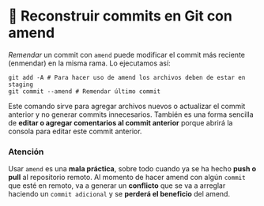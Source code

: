 # 💾 Reconstruir commits en Git con amend

_Remendar_ un commit con `amend` puede modificar el commit más reciente (enmendar) en la misma rama. Lo ejecutamos así:

```
git add -A # Para hacer uso de amend los archivos deben de estar en staging
git commit --amend # Remendar último commit
```

Este comando sirve para agregar archivos nuevos o actualizar el commit anterior y no generar commits innecesarios. También es una forma sencilla de **editar o agregar comentarios al commit anterior** porque abrirá la consola para editar este commit anterior.

### **Atención**

Usar `amend` es una **mala práctica**, sobre todo cuando ya se ha hecho **push o pull** al repositorio remoto. Al momento de hacer amend con algún `commit` que esté en remoto, va a generar un **conflicto** que se va a arreglar haciendo un `commit adicional` y se **perderá el beneficio** del amend.
